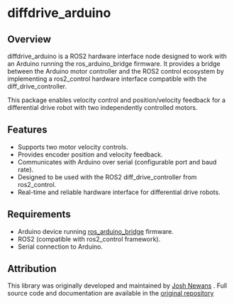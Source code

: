 # diffdrive_arduino
## Overview
diffdrive_arduino is a ROS2 hardware interface node designed to work with an Arduino running the ros_arduino_bridge firmware. It provides a bridge between the Arduino motor controller and the ROS2 control ecosystem by implementing a ros2_control hardware interface compatible with the diff_drive_controller.

This package enables velocity control and position/velocity feedback for a differential drive robot with two independently controlled motors.

## Features
- Supports two motor velocity controls.
- Provides encoder position and velocity feedback.
- Communicates with Arduino over serial (configurable port and baud rate).
- Designed to be used with the ROS2 diff_drive_controller from ros2_control.
- Real-time and reliable hardware interface for differential drive robots.

## Requirements
- Arduino device running [ros_arduino_bridge](https://github.com/joshnewans/ros_arduino_bridge.git) firmware.
- ROS2 (compatible with ros2_control framework).
- Serial connection to Arduino.

## Attribution

This library was originally developed and maintained by [Josh Newans](https://github.com/joshnewans)
. Full source code and documentation are available in the [original repository](https://github.com/joshnewans/diffdrive_arduino?tab=readme-ov-file)


